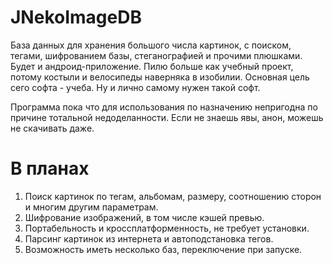 # JNekoImageDB
База данных для хранения большого числа картинок, с поиском, тегами, шифрованием базы, стеганографией и прочими плюшками. Будет и андроид-приложение. Пилю больше как учебный проект, потому костыли и велосипеды наверняка в изобилии. Основная цель сего софта - учеба. Ну и лично самому нужен такой софт.

Программа пока что для использования по назначению непригодна по причине тотальной недоделанности. Если не знаешь явы, анон, можешь не скачивать даже.

# В планах
1.	Поиск картинок по тегам, альбомам, размеру, соотношению сторон и многим другим параметрам.
2.	Шифрование изображений, в том числе кэшей превью.
3.	Портабельность и кроссплатформенность, не требует установки.
4.	Парсинг картинок из интернета и автоподстановка тегов.
5.	Возможность иметь несколько баз, переключение при запуске.
